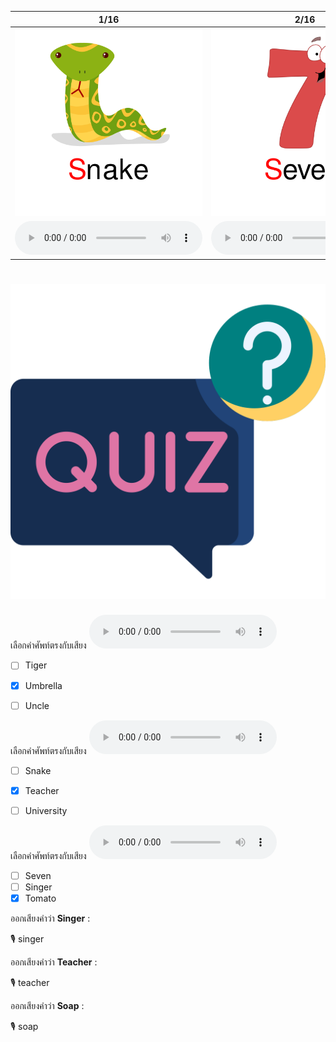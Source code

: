 <div class="carrousel">


|1/16|2/16|3/16|4/16|5/16|6/16|7/16|8/16|9/16|10/16|11/16|12/16|13/16|14/16|15/16|16/16|
| :----: | :----: | :----: | :----: | :----: | :----: | :----: | :----: | :----: | :----: | :----: | :----: | :----: | :----: | :----: | :----: |
|![](/media/img/S-T-U/Snake.svg)|![](/media/img/S-T-U/Seven.svg)|![](/media/img/S-T-U/Soap.svg)|![](/media/img/S-T-U/Star.svg)|![](/media/img/S-T-U/Singer.svg)|![](/media/img/S-T-U/Socks.svg)|![](/media/img/S-T-U/Tiger.svg)|![](/media/img/S-T-U/Taxi.svg)|![](/media/img/S-T-U/Tomato.svg)|![](/media/img/S-T-U/Teacher.svg)|![](/media/img/S-T-U/Train.svg)|![](/media/img/S-T-U/Three.svg)|![](/media/img/S-T-U/Umbrella.svg)|![](/media/img/S-T-U/Uncle.svg)|![](/media/img/S-T-U/Up.svg)|![](/media/img/S-T-U/University.svg)|
|![](/media/audio/Snake.mp3)|![](/media/audio/Seven.mp3)|![](/media/audio/Soap.mp3)|![](/media/audio/Star.mp3)|![](/media/audio/Singer.mp3)|![](/media/audio/Socks.mp3)|![](/media/audio/Tiger.mp3)|![](/media/audio/Taxi.mp3)|![](/media/audio/Tomato.mp3)|![](/media/audio/Teacher.mp3)|![](/media/audio/Train.mp3)|![](/media/audio/Three.mp3)|![](/media/audio/Umbrella.mp3)|![](/media/audio/Uncle.mp3)|![](/media/audio/Up.mp3)|![](/media/audio/University.mp3)|

</div>



# ![icon](/media/icons/quiz.svg) 


 เลือกคำศัพท์ตรงกับเสียง ![](/media/audio/Umbrella.mp3) 
 - [ ] Tiger
 - [x] Umbrella
 - [ ] Uncle


 เลือกคำศัพท์ตรงกับเสียง ![](/media/audio/Teacher.mp3) 
 - [ ] Snake
 - [x] Teacher
 - [ ] University


 เลือกคำศัพท์ตรงกับเสียง ![](/media/audio/Tomato.mp3) 
 - [ ] Seven
 - [ ] Singer
 - [x] Tomato

ออกเสียงคำว่า **Singer** :

🎙️ singer

ออกเสียงคำว่า **Teacher** :

🎙️ teacher

ออกเสียงคำว่า **Soap** :

🎙️ soap

